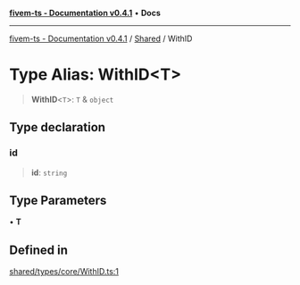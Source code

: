 [**fivem-ts - Documentation v0.4.1**](../../../README.md) • **Docs**

***

[fivem-ts - Documentation v0.4.1](../../../README.md) / [Shared](../README.md) / WithID

# Type Alias: WithID\<T\>

> **WithID**\<`T`\>: `T` & `object`

## Type declaration

### id

> **id**: `string`

## Type Parameters

• **T**

## Defined in

[shared/types/core/WithID.ts:1](https://github.com/Purpose-Dev/fivem-ts/blob/af9f57481b70813a163451854c2103aaaed13195/src/shared/types/core/WithID.ts#L1)
